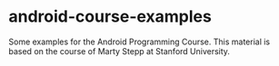# android-course-examples
Some examples for the Android Programming Course. 
This material is based on the course of Marty Stepp at Stanford University.





